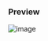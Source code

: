 ### Preview
![image](https://github.com/user-attachments/assets/eb3eb661-6309-4857-8d31-f0092df37d5a)
